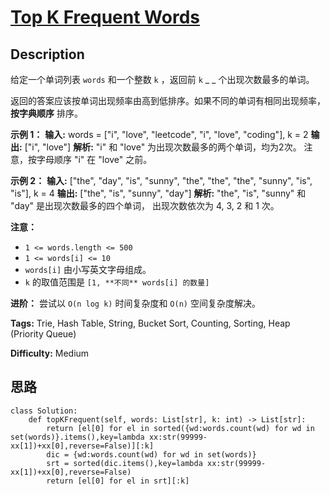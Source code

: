 # [Top K Frequent Words][title]

## Description

给定一个单词列表 `words` 和一个整数 `k` ，返回前 `k` _ _ 个出现次数最多的单词。

返回的答案应该按单词出现频率由高到低排序。如果不同的单词有相同出现频率， **按字典顺序** 排序。



**示例 1：**
            **输入:** words = ["i", "love", "leetcode", "i", "love", "coding"], k = 2    **输出:** ["i", "love"]    **解析:** "i" 和 "love" 为出现次数最多的两个单词，均为2次。        注意，按字母顺序 "i" 在 "love" 之前。    

**示例 2：**
            **输入:** ["the", "day", "is", "sunny", "the", "the", "the", "sunny", "is", "is"], k = 4    **输出:** ["the", "is", "sunny", "day"]    **解析:** "the", "is", "sunny" 和 "day" 是出现次数最多的四个单词，        出现次数依次为 4, 3, 2 和 1 次。    



**注意：**

  * `1 <= words.length <= 500`
  * `1 <= words[i] <= 10`
  * `words[i]` 由小写英文字母组成。
  * `k` 的取值范围是 `[1, **不同** words[i] 的数量]`



**进阶：** 尝试以 `O(n log k)` 时间复杂度和 `O(n)` 空间复杂度解决。


**Tags:** Trie, Hash Table, String, Bucket Sort, Counting, Sorting, Heap (Priority Queue)

**Difficulty:** Medium

## 思路

``` python3
class Solution:
    def topKFrequent(self, words: List[str], k: int) -> List[str]:
        return [el[0] for el in sorted({wd:words.count(wd) for wd in set(words)}.items(),key=lambda xx:str(99999-xx[1])+xx[0],reverse=False)][:k]
        dic = {wd:words.count(wd) for wd in set(words)}
        srt = sorted(dic.items(),key=lambda xx:str(99999-xx[1])+xx[0],reverse=False)
        return [el[0] for el in srt][:k]
```

[title]: https://leetcode-cn.com/problems/top-k-frequent-words
